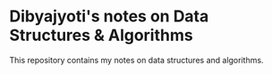 # Dibyajyoti's notes on Data Structures & Algorithms

This repository contains my notes on data structures and algorithms.
